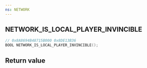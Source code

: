 ```yaml
---
ns: NETWORK
---
```

## NETWORK_IS_LOCAL_PLAYER_INVINCIBLE

```c
// 0x8A8694B48715B000 0x8DE13B36
BOOL NETWORK_IS_LOCAL_PLAYER_INVINCIBLE();
```


## Return value
